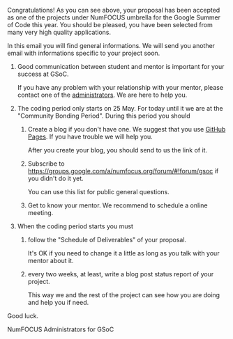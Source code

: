 Congratulations! As you can see above, your proposal has been accepted as one
of the projects under NumFOCUS umbrella for the Google Summer of Code this year.
You should be pleased, you have been selected from many very high quality applications.

In this email you will find general informations.
We will send you another email with informations specific to your project soon.

1.  Good communication between student and mentor
    is important for your success at GSoC.

    If you have any problem with your relationship with your mentor,
    please contact one of the [administrators][admin].
    We are here to help you.

2.  The coding period only starts on 25 May.
    For today until it we are at the "Community Bonding Period".
    During this period you should

    1.  Create a blog if you don't have one.
        We suggest that you use [GitHub Pages][GHP].
        If you have trouble we will help you.

        After you create your blog,
        you should send to us the link of it.

    2.  Subscribe to https://groups.google.com/a/numfocus.org/forum/#!forum/gsoc
        if you didn't do it yet.

        You can use this list for public general questions.

    3.  Get to know your mentor.
        We recommend to schedule a online meeting.

3.  When the coding period starts you must

    1.  follow the "Schedule of Deliverables" of your proposal.

        It's OK if you need to change it a little
        as long as you talk with your mentor about it.

    2.  every two weeks, at least, write a blog post
        status report of your project.

        This way we and the rest of the project can see how you are doing
        and help you if need.

Good luck.

NumFOCUS Administrators for GSoC

[admin]: https://github.com/numfocus/gsoc/blob/master/organization/team.md#admin
[GHP]: https://pages.github.com/
